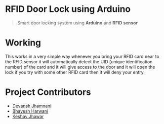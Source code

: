 # RFID Door Lock using Arduino
> Smart door locking system using **Arduino** and **RFID sensor**
# Working
This works in a very simple way whenever you bring your RFID card near to the RFID sensor it will automatically detect the UID (unique identification number) of the card and it will give access to the door and it will open the lock if you try with some other RFID card then it will deny your entry.

# Project Contributors
- [Devansh Jhamnani](https://www.linkedin.com/in/devansh-jhamnani-a1ab771b6/)
- [Bhavesh Harwani](https://www.linkedin.com/in/bhavesh-harwani-a19ab81ba/)
- [Keshav Jhawar](https://www.linkedin.com/in/keshav-jhawar-a1aa621bb/)
